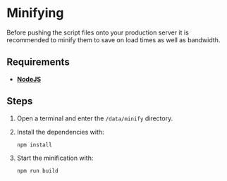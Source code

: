 # Minifying

Before pushing the script files onto your production server it is recommended to minify them to save on load times as well as bandwidth.

## Requirements

- **[NodeJS]**

## Steps

1. Open a terminal and enter the `/data/minify` directory.

2. Install the dependencies with:

    ```sh
    npm install
    ```

3. Start the minification with:

    ```sh
    npm run build
    ```

<!----------------------------------------------------------------------------->

[NodeJS]: https://nodejs.org/en/download/
